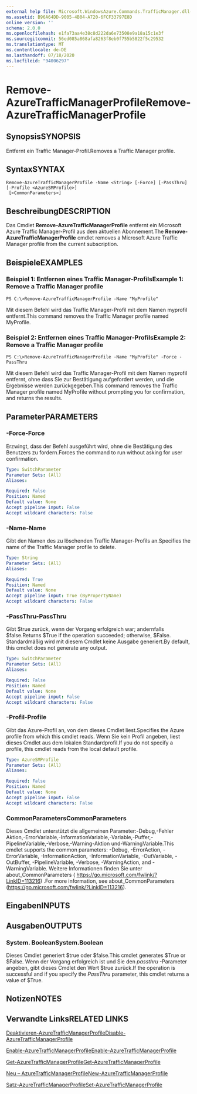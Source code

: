 ```yaml
---
external help file: Microsoft.WindowsAzure.Commands.TrafficManager.dll-Help.xml
ms.assetid: B96A64DD-9005-4B04-A720-6FCF33797E8D
online version: ''
schema: 2.0.0
ms.openlocfilehash: e1fa73aa4e38c8d222da6e73508e9a18a15c1e3f
ms.sourcegitcommit: 56ed085a868afa8263f8eb0f755b5822f5c29532
ms.translationtype: MT
ms.contentlocale: de-DE
ms.lasthandoff: 07/18/2020
ms.locfileid: "94006297"
---
```

# <span data-ttu-id="466e6-101">Remove-AzureTrafficManagerProfile</span><span class="sxs-lookup"><span data-stu-id="466e6-101">Remove-AzureTrafficManagerProfile</span></span>

## <span data-ttu-id="466e6-102">Synopsis</span><span class="sxs-lookup"><span data-stu-id="466e6-102">SYNOPSIS</span></span>
<span data-ttu-id="466e6-103">Entfernt ein Traffic Manager-Profil.</span><span class="sxs-lookup"><span data-stu-id="466e6-103">Removes a Traffic Manager profile.</span></span>

## <span data-ttu-id="466e6-104">Syntax</span><span class="sxs-lookup"><span data-stu-id="466e6-104">SYNTAX</span></span>

```
Remove-AzureTrafficManagerProfile -Name <String> [-Force] [-PassThru] [-Profile <AzureSMProfile>]
 [<CommonParameters>]
```

## <span data-ttu-id="466e6-105">Beschreibung</span><span class="sxs-lookup"><span data-stu-id="466e6-105">DESCRIPTION</span></span>
<span data-ttu-id="466e6-106">Das Cmdlet **Remove-AzureTrafficManagerProfile** entfernt ein Microsoft Azure Traffic Manager-Profil aus dem aktuellen Abonnement.</span><span class="sxs-lookup"><span data-stu-id="466e6-106">The **Remove-AzureTrafficManagerProfile** cmdlet removes a Microsoft Azure Traffic Manager profile from the current subscription.</span></span>

## <span data-ttu-id="466e6-107">Beispiele</span><span class="sxs-lookup"><span data-stu-id="466e6-107">EXAMPLES</span></span>

### <span data-ttu-id="466e6-108">Beispiel 1: Entfernen eines Traffic Manager-Profils</span><span class="sxs-lookup"><span data-stu-id="466e6-108">Example 1: Remove a Traffic Manager profile</span></span>
```
PS C:\>Remove-AzureTrafficManagerProfile -Name "MyProfile"
```

<span data-ttu-id="466e6-109">Mit diesem Befehl wird das Traffic Manager-Profil mit dem Namen myprofil entfernt.</span><span class="sxs-lookup"><span data-stu-id="466e6-109">This command removes the Traffic Manager profile named MyProfile.</span></span>

### <span data-ttu-id="466e6-110">Beispiel 2: Entfernen eines Traffic Manager-Profils</span><span class="sxs-lookup"><span data-stu-id="466e6-110">Example 2: Remove a Traffic Manager profile</span></span>
```
PS C:\>Remove-AzureTrafficManagerProfile -Name "MyProfile" -Force -PassThru
```

<span data-ttu-id="466e6-111">Mit diesem Befehl wird das Traffic Manager-Profil mit dem Namen myprofil entfernt, ohne dass Sie zur Bestätigung aufgefordert werden, und die Ergebnisse werden zurückgegeben.</span><span class="sxs-lookup"><span data-stu-id="466e6-111">This command removes the Traffic Manager profile named MyProfile without prompting you for confirmation, and returns the results.</span></span>

## <span data-ttu-id="466e6-112">Parameter</span><span class="sxs-lookup"><span data-stu-id="466e6-112">PARAMETERS</span></span>

### <span data-ttu-id="466e6-113">-Force</span><span class="sxs-lookup"><span data-stu-id="466e6-113">-Force</span></span>
<span data-ttu-id="466e6-114">Erzwingt, dass der Befehl ausgeführt wird, ohne die Bestätigung des Benutzers zu fordern.</span><span class="sxs-lookup"><span data-stu-id="466e6-114">Forces the command to run without asking for user confirmation.</span></span>

```yaml
Type: SwitchParameter
Parameter Sets: (All)
Aliases: 

Required: False
Position: Named
Default value: None
Accept pipeline input: False
Accept wildcard characters: False
```

### <span data-ttu-id="466e6-115">-Name</span><span class="sxs-lookup"><span data-stu-id="466e6-115">-Name</span></span>
<span data-ttu-id="466e6-116">Gibt den Namen des zu löschenden Traffic Manager-Profils an.</span><span class="sxs-lookup"><span data-stu-id="466e6-116">Specifies the name of the Traffic Manager profile to delete.</span></span>

```yaml
Type: String
Parameter Sets: (All)
Aliases: 

Required: True
Position: Named
Default value: None
Accept pipeline input: True (ByPropertyName)
Accept wildcard characters: False
```

### <span data-ttu-id="466e6-117">-PassThru</span><span class="sxs-lookup"><span data-stu-id="466e6-117">-PassThru</span></span>
<span data-ttu-id="466e6-118">Gibt $true zurück, wenn der Vorgang erfolgreich war; andernfalls $false.</span><span class="sxs-lookup"><span data-stu-id="466e6-118">Returns $True if the operation succeeded; otherwise, $False.</span></span>
<span data-ttu-id="466e6-119">Standardmäßig wird mit diesem Cmdlet keine Ausgabe generiert.</span><span class="sxs-lookup"><span data-stu-id="466e6-119">By default, this cmdlet does not generate any output.</span></span>

```yaml
Type: SwitchParameter
Parameter Sets: (All)
Aliases: 

Required: False
Position: Named
Default value: None
Accept pipeline input: False
Accept wildcard characters: False
```

### <span data-ttu-id="466e6-120">-Profil</span><span class="sxs-lookup"><span data-stu-id="466e6-120">-Profile</span></span>
<span data-ttu-id="466e6-121">Gibt das Azure-Profil an, von dem dieses Cmdlet liest.</span><span class="sxs-lookup"><span data-stu-id="466e6-121">Specifies the Azure profile from which this cmdlet reads.</span></span> <span data-ttu-id="466e6-122">Wenn Sie kein Profil angeben, liest dieses Cmdlet aus dem lokalen Standardprofil.</span><span class="sxs-lookup"><span data-stu-id="466e6-122">If you do not specify a profile, this cmdlet reads from the local default profile.</span></span>

```yaml
Type: AzureSMProfile
Parameter Sets: (All)
Aliases: 

Required: False
Position: Named
Default value: None
Accept pipeline input: False
Accept wildcard characters: False
```

### <span data-ttu-id="466e6-123">CommonParameters</span><span class="sxs-lookup"><span data-stu-id="466e6-123">CommonParameters</span></span>
<span data-ttu-id="466e6-124">Dieses Cmdlet unterstützt die allgemeinen Parameter:-Debug,-Fehler Aktion,-ErrorVariable,-InformationVariable,-Variable,-Puffer,-PipelineVariable,-Verbose,-Warning-Aktion und-WarningVariable.</span><span class="sxs-lookup"><span data-stu-id="466e6-124">This cmdlet supports the common parameters: -Debug, -ErrorAction, -ErrorVariable, -InformationAction, -InformationVariable, -OutVariable, -OutBuffer, -PipelineVariable, -Verbose, -WarningAction, and -WarningVariable.</span></span> <span data-ttu-id="466e6-125">Weitere Informationen finden Sie unter about_CommonParameters ( https://go.microsoft.com/fwlink/?LinkID=113216) .</span><span class="sxs-lookup"><span data-stu-id="466e6-125">For more information, see about_CommonParameters (https://go.microsoft.com/fwlink/?LinkID=113216).</span></span>

## <span data-ttu-id="466e6-126">Eingaben</span><span class="sxs-lookup"><span data-stu-id="466e6-126">INPUTS</span></span>

## <span data-ttu-id="466e6-127">Ausgaben</span><span class="sxs-lookup"><span data-stu-id="466e6-127">OUTPUTS</span></span>

### <span data-ttu-id="466e6-128">System. Boolean</span><span class="sxs-lookup"><span data-stu-id="466e6-128">System.Boolean</span></span>
<span data-ttu-id="466e6-129">Dieses Cmdlet generiert $true oder $false.</span><span class="sxs-lookup"><span data-stu-id="466e6-129">This cmdlet generates $True or $False.</span></span>
<span data-ttu-id="466e6-130">Wenn der Vorgang erfolgreich ist und Sie den *passthru* -Parameter angeben, gibt dieses Cmdlet den Wert $true zurück.</span><span class="sxs-lookup"><span data-stu-id="466e6-130">If the operation is successful and if you specify the *PassThru* parameter, this cmdlet returns a value of $True.</span></span>

## <span data-ttu-id="466e6-131">Notizen</span><span class="sxs-lookup"><span data-stu-id="466e6-131">NOTES</span></span>

## <span data-ttu-id="466e6-132">Verwandte Links</span><span class="sxs-lookup"><span data-stu-id="466e6-132">RELATED LINKS</span></span>

[<span data-ttu-id="466e6-133">Deaktivieren-AzureTrafficManagerProfile</span><span class="sxs-lookup"><span data-stu-id="466e6-133">Disable-AzureTrafficManagerProfile</span></span>](./Disable-AzureTrafficManagerProfile.md)

[<span data-ttu-id="466e6-134">Enable-AzureTrafficManagerProfile</span><span class="sxs-lookup"><span data-stu-id="466e6-134">Enable-AzureTrafficManagerProfile</span></span>](./Enable-AzureTrafficManagerProfile.md)

[<span data-ttu-id="466e6-135">Get-AzureTrafficManagerProfile</span><span class="sxs-lookup"><span data-stu-id="466e6-135">Get-AzureTrafficManagerProfile</span></span>](./Get-AzureTrafficManagerProfile.md)

[<span data-ttu-id="466e6-136">Neu – AzureTrafficManagerProfile</span><span class="sxs-lookup"><span data-stu-id="466e6-136">New-AzureTrafficManagerProfile</span></span>](./New-AzureTrafficManagerProfile.md)

[<span data-ttu-id="466e6-137">Satz-AzureTrafficManagerProfile</span><span class="sxs-lookup"><span data-stu-id="466e6-137">Set-AzureTrafficManagerProfile</span></span>](./Set-AzureTrafficManagerProfile.md)


